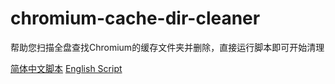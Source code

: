 # chromium-cache-dir-cleaner
帮助您扫描全盘查找Chromium的缓存文件夹并删除，直接运行脚本即可开始清理

[简体中文脚本](https://github.com/ZiAzusa/chromium-cache-dir-cleaner/blob/main/cleaner.py)
[English Script](https://github.com/ZiAzusa/chromium-cache-dir-cleaner/blob/main/cleaner_en.py)
